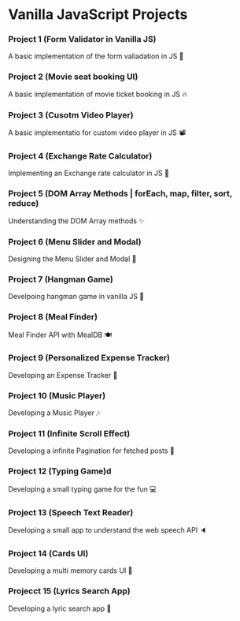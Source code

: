 # Vanilla JavaScript Projects

### Project 1 (Form Validator in Vanilla JS)

A basic implementation of the form valiadation in JS 🚀

### Project 2 (Movie seat booking UI)

A basic implementation of movie ticket booking in JS 🔥

### Project 3 (Cusotm Video Player)

A basic implementatio for custom video player in JS 📽

### Project 4 (Exchange Rate Calculator)

Implementing an Exchange rate calculator in JS 💱

### Project 5 (DOM Array Methods | forEach, map, filter, sort, reduce)

Understanding the DOM Array methods ✨

### Project 6 (Menu Slider and Modal)

Designing the Menu Slider and Modal 🚀

### Project 7 (Hangman Game)

Develpoing hangman game in vanilla JS 🎢

### Project 8 (Meal Finder)

Meal Finder API with MealDB 🍽

### Project 9 (Personalized Expense Tracker)

Developing an Expense Tracker 🧮

### Project 10 (Music Player)

Developing a Music Player 🎶

### Project 11 (Infinite Scroll Effect)

Developing a infinite Pagination for fetched posts 📘

### Project 12 (Typing Game)d

Developing a small typing game for the fun 💻

### Project 13 (Speech Text Reader)

Developing a small app to understand the web speech API 🔈

### Project 14 (Cards UI)

Developing a multi memory cards UI 🎴

### Projecct 15 (Lyrics Search App)

Developing a lyric search app 📜
